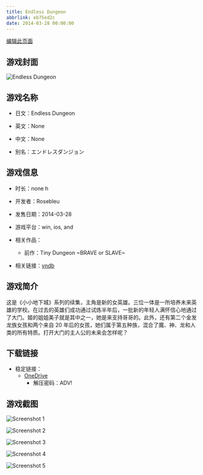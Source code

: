 ```yaml
---
title: Endless Dungeon
abbrlink: eb75ed2c
date: 2014-03-28 00:00:00
---
```

[编辑此页面](https://github.com/ACG-3/ADV3-source/blob/main/source/_posts/games/Endless%20Dungeon.md)

## 游戏封面

![Endless Dungeon](https://pan.timero.xyz/d/onedrive/img_lib_001/Endless%20Dungeon_cover.avif)


## 游戏名称

- 日文：Endless Dungeon
- 英文：None
- 中文：None

- 别名：エンドレスダンジョン


## 游戏信息

- 时长：none h
- 开发者：Rosebleu
- 发售日期：2014-03-28
- 游戏平台：win, ios, and
- 相关作品：
   - 前作：Tiny Dungeon ~BRAVE or SLAVE~

- 相关链接：[vndb](https://vndb.org/v14270)


## 游戏简介

这是《小小地下城》系列的续集，主角是新的女英雄。三位一体是一所培养未来英雄的学校。在过去的英雄们成功通过试炼半年后，一批新的年轻人满怀信心地通过了大门。姬的姐姐美子就是其中之一，她是来支持哥哥的。此外，还有第二个金发龙族女孩和两个来自 20 年后的女孩，她们属于第五种族，混合了魔、神、龙和人类的所有特质。打开大门的主人公的未来会怎样呢？




## 下载链接

- 稳定链接：
    - [OneDrive](https://pan.timero.xyz/onedrive/adv_lib_001/Endless%20Dungeon)
        - 解压密码：ADV!



## 游戏截图


![Screenshot 1](https://pan.timero.xyz/d/onedrive/img_lib_001/Endless%20Dungeon_Screenshot_1.avif)

![Screenshot 2](https://pan.timero.xyz/d/onedrive/img_lib_001/Endless%20Dungeon_Screenshot_2.avif)

![Screenshot 3](https://pan.timero.xyz/d/onedrive/img_lib_001/Endless%20Dungeon_Screenshot_3.avif)

![Screenshot 4](https://pan.timero.xyz/d/onedrive/img_lib_001/Endless%20Dungeon_Screenshot_4.avif)

![Screenshot 5](https://pan.timero.xyz/d/onedrive/img_lib_001/Endless%20Dungeon_Screenshot_5.avif)


